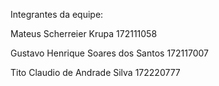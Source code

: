 Integrantes da equipe:

Mateus Scherreier Krupa   172111058

Gustavo Henrique Soares dos Santos   172117007

Tito Claudio de Andrade Silva   172220777